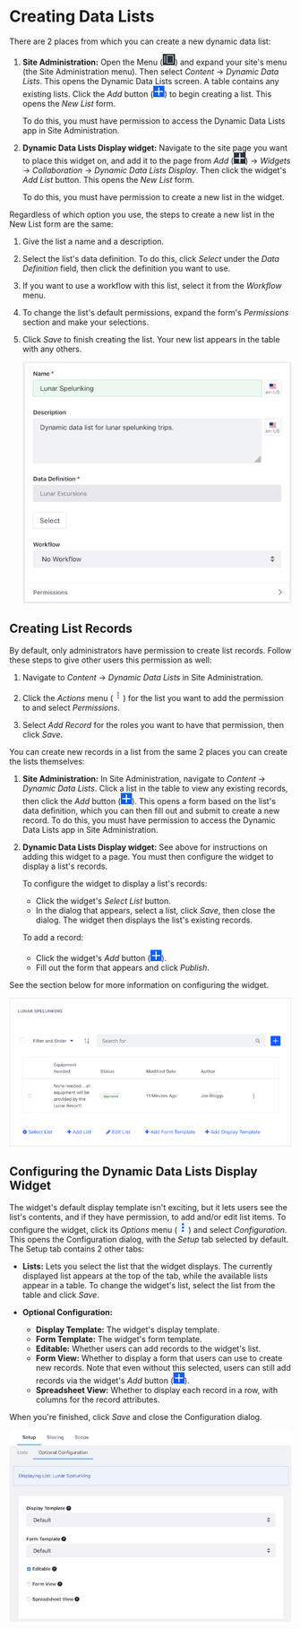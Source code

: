 # Creating Data Lists

There are 2 places from which you can create a new dynamic data list: 

1.  **Site Administration:** Open the Menu 
    (![Menu](../../../images/icon-menu.png)) 
    and expand your site's menu (the Site Administration menu). Then select 
    *Content* &rarr; *Dynamic Data Lists*. This opens the Dynamic Data Lists 
    screen. A table contains any existing lists. Click the *Add* button 
    (![Add](../../../images/icon-add.png)) 
    to begin creating a list. This opens the *New List* form. 

    To do this, you must have permission to access the Dynamic Data Lists app in 
    Site Administration. 

2.  **Dynamic Data Lists Display widget:** Navigate to the site page you want to 
    place this widget on, and add it to the page from *Add* 
    (![Add](../../../images/icon-add-app.png)) 
    &rarr; *Widgets* &rarr; *Collaboration* &rarr; *Dynamic Data Lists Display*. 
    Then click the widget's *Add List* button. This opens the *New List* form. 

    To do this, you must have permission to create a new list in the widget. 

Regardless of which option you use, the steps to create a new list in the New 
List form are the same: 

1.  Give the list a name and a description. 

2.  Select the list's data definition. To do this, click *Select* under the 
    *Data Definition* field, then click the definition you want to use. 

3.  If you want to use a workflow with this list, select it from the *Workflow* 
    menu. 

4.  To change the list's default permissions, expand the form's *Permissions* 
    section and make your selections. 

5.  Click *Save* to finish creating the list. Your new list appears in the table 
    with any others. 

    ![Figure 1: The New List form.](../../../images/ddl-add-list.png)

## Creating List Records

By default, only administrators have permission to create list records. Follow 
these steps to give other users this permission as well: 

1.  Navigate to *Content* &rarr; *Dynamic Data Lists* in Site Administration. 

2.  Click the *Actions* menu 
    (![Actions](../../../images/icon-actions.png)) 
    for the list you want to add the permission to and select *Permissions*. 

3.  Select *Add Record* for the roles you want to have that permission, then 
    click *Save*. 

You can create new records in a list from the same 2 places you can create the 
lists themselves: 

1.  **Site Administration:** In Site Administration, navigate to *Content* 
    &rarr; *Dynamic Data Lists*. Click a list in the table to view any existing 
    records, then click the *Add* button 
    (![Add](../../../images/icon-add.png)). 
    This opens a form based on the list's data definition, which you can then 
    fill out and submit to create a new record. To do this, you must have 
    permission to access the Dynamic Data Lists app in Site Administration. 

2.  **Dynamic Data Lists Display widget:** See above for instructions on adding 
    this widget to a page. You must then configure the widget to display a 
    list's records. 

    To configure the widget to display a list's records: 

    -   Click the widget's *Select List* button. 
    -   In the dialog that appears, select a list, click *Save*, then close the 
        dialog. The widget then displays the list's existing records. 

    To add a record: 

    -   Click the widget's *Add* button 
        (![Add](../../../images/icon-add.png)). 
    -   Fill out the form that appears and click *Publish*. 

See the section below for more information on configuring the widget. 

![Figure 2: Dynamic Data Lists Display widget.](../../../images/ddl-widget.png)

## Configuring the Dynamic Data Lists Display Widget

The widget's default display template isn't exciting, but it lets users see the 
list's contents, and if they have permission, to add and/or edit list items. To 
configure the widget, click its *Options* menu 
(![Options](../../../images/icon-app-options.png)) 
and select *Configuration*. This opens the Configuration dialog, with the 
*Setup* tab selected by default. The Setup tab contains 2 other tabs: 

-   **Lists:** Lets you select the list that the widget displays. The currently 
    displayed list appears at the top of the tab, while the available lists 
    appear in a table. To change the widget's list, select the list from the 
    table and click *Save*. 

-   **Optional Configuration:** 

    -   **Display Template:** The widget's display template.
    -   **Form Template:** The widget's form template. 
    -   **Editable:** Whether users can add records to the widget's list. 
    -   **Form View:** Whether to display a form that users can use to create 
        new records. Note that even without this selected, users can still add 
        records via the widget's *Add* button 
        (![Add](../../../images/icon-add.png)). 
    -   **Spreadsheet View:** Whether to display each record in a row, with 
        columns for the record attributes. 

When you're finished, click *Save* and close the Configuration dialog. 

![Figure 3: The Dynamic Data Lists Display widget's optional configuration.](../../../images/ddl-widget-options.png)
